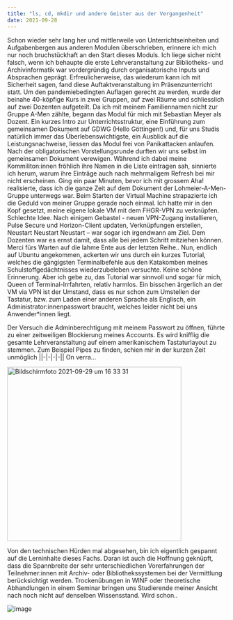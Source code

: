 ```yaml
---
title: "ls, cd, mkdir und andere Geister aus der Vergangenheit"
date: 2021-09-28
---
```



Schon wieder sehr lang her und mittlerweile von Unterrichtseinheiten und Aufgabenbergen aus anderen Modulen überschrieben, erinnere ich mich nur noch bruchstückhaft an den Start dieses Moduls. Ich liege sicher nicht falsch, wenn ich behaupte die erste Lehrveranstaltung zur Bibliotheks- und Archivinformatik war vordergründig durch organisatorische Inputs und Absprachen geprägt. Erfreulicherweise, das wiederum kann ich mit Sicherheit sagen, fand diese Auftaktveranstaltung im Präsenzunterricht statt.
Um den pandemiebedingten Auflagen gerecht zu werden, wurde der beinahe 40-köpfige Kurs in zwei Gruppen, auf zwei Räume und schliesslich auf zwei Dozenten aufgeteilt. Da ich mit meinem Familiennamen nicht zur Gruppe A-Men zählte, begann das Modul für mich mit Sebastian Meyer als Dozent. 
Ein kurzes Intro zur Unterrichtsstruktur, eine Einführung zum gemeinsamen Dokument auf GDWG (Hello Göttingen!) und, für uns Studis natürlich immer das Überlebenswichtigste, ein Ausblick auf die Leistungsnachweise, liessen das Modul frei von Panikattacken anlaufen. 
Nach der obligatorischen Vorstellungsrunde durften wir uns selbst im gemeinsamen Dokument verewigen. Während ich dabei meine Kommiliton:innen fröhlich ihre Namen in die Liste eintragen sah, sinnierte ich herum, warum ihre Einträge auch nach mehrmaligem Refresh bei mir nicht erscheinen. Ging ein paar Minuten, bevor ich mit grossem Aha! realisierte, dass ich die ganze Zeit auf dem Dokument der Lohmeier-A-Men-Gruppe unterwegs war. 
Beim Starten der Virtual Machine strapazierte ich die Geduld von meiner Gruppe gerade noch einmal. Ich hatte mir in den Kopf gesetzt, meine eigene lokale VM mit dem FHGR-VPN zu verknüpfen. Schlechte Idee. Nach einigem Gebastel - neuen VPN-Zugang installieren, Pulse Secure und Horizon-Client updaten, Verknüpfungen erstellen, Neustart Neustart Neustart – war sogar ich irgendwann am Ziel. Dem Dozenten war es ernst damit, dass alle bei jedem Schritt mitziehen können. Merci fürs Warten auf die lahme Ente aus der letzten Reihe..
Nun, endlich auf Ubuntu angekommen, ackerten wir uns durch ein kurzes Tutorial, welches die gängigsten Terminalbefehle aus den Katakomben meines Schulstoffgedächtnisses wiederzubeleben versuchte. Keine schöne Erinnerung. Aber ich gebe zu, das Tutorial war sinnvoll und sogar für mich, Queen of Terminal-Irrfahrten, relativ harmlos. 
Ein bisschen ärgerlich an der VM via VPN ist der Umstand, dass es nur schon zum Umstellen der Tastatur, bzw. zum Laden einer anderen Sprache als Englisch, ein Administrator:innenpasswort braucht, welches leider nicht bei uns Anwender*innen liegt. 
 
Der Versuch die Adminberechtigung mit meinem Passwort zu öffnen, führte zu einer zeitweiligen Blockierung meines Accounts. Es wird knifflig die gesamte Lehrveranstaltung auf einem amerikanischem Tastaturlayout zu stemmen. Zum Beispiel Pipes zu finden, schien mir in der kurzen Zeit unmöglich ||-|-|-|-|| On verra…


<img width="400" alt="Bildschirmfoto 2021-09-29 um 16 33 31" src="https://user-images.githubusercontent.com/90787704/135473599-684afe36-74f4-43c2-9c93-3f6534e3fef4.png">



Von den technischen Hürden mal abgesehen, bin ich eigentlich gespannt auf die Lerninhalte dieses Fachs. Daran ist auch die Hoffnung geknüpft, dass die Spannbreite der sehr unterschiedlichen Vorerfahrungen der Teilnehmer:innen mit Archiv- oder Bibliothekssystemen bei der Vermittlung berücksichtigt werden. Trockenübungen in WINF oder theoretische Abhandlungen in einem Seminar bringen uns Studierende meiner Ansicht nach noch nicht auf denselben Wissensstand. Wird schon..




![image](https://user-images.githubusercontent.com/90787704/135473166-74c4466f-ee73-4c66-9c3c-757bbaa2d8e2.png)
